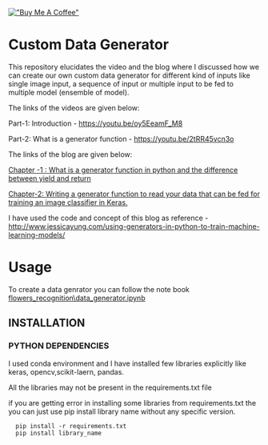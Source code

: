 [!["Buy Me A Coffee"](https://www.buymeacoffee.com/assets/img/custom_images/orange_img.png)](https://www.buymeacoffee.com/anujshah645)

# Custom Data Generator
 
 This repository elucidates the video and the blog where I discussed how we can create our own custom data generator for different kind of inputs like single image input, a sequence of input or multiple input to be fed to multiple model (ensemble of model).

The links of the videos are given below:

Part-1: Introduction - https://youtu.be/oy5EeamF_M8

Part-2: What is a generator function - https://youtu.be/2tRR45vcn3o

The links of the blog are given below:

[Chapter -1 : What is a generator function in python and the difference between yield and return](https://medium.com/@anuj_shah/creating-custom-data-generator-for-training-deep-learning-models-part-1-5c62b20cff26)

[Chapter-2: Writing a generator function to read your data that can be fed for training an image classifier in Keras.](https://medium.com/@anuj_shah/creating-custom-data-generator-for-training-deep-learning-models-part-2-be9ad08f3f0e)
    
I have used the code and concept of this blog as reference - http://www.jessicayung.com/using-generators-in-python-to-train-machine-learning-models/

# Usage

To create a data genrator you can follow the note book [flowers_recognition\data_generator.ipynb]()

        
## INSTALLATION

### PYTHON DEPENDENCIES
I used conda environment and I have installed few libraries explicitly like keras, opencv,scikit-laern, pandas.

All the libraries may not be present in the requirements.txt file

if you are getting error in installing some libraries from requirements.txt the you can just use pip install library name without any specific version.


      pip install -r requirements.txt
      pip install library_name

